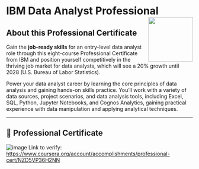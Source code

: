 # IBM Data Analyst Professional<img src="[https://raw.githubusercontent.com/roshangrewal/IBM-Data-Science-Professional-Certification/master/IBM-Banner.png]" align="right" width="120" />

##  About this Professional Certificate
Gain the **job-ready skills** for an entry-level data analyst role through this eight-course Professional Certificate from IBM and position yourself competitively in the thriving job market for data analysts, which will see a 20% growth until 2028 (U.S. Bureau of Labor Statistics).

Power your data analyst career by learning the core principles of data analysis and gaining hands-on skills practice. You’ll work with a variety of data sources, project scenarios, and data analysis tools, including Excel, SQL, Python, Jupyter Notebooks, and Cognos Analytics, gaining practical experience with data manipulation and applying analytical techniques.

---

## 🥇 Professional Certificate
![image](https://github.com/tienngm2049/IBM-Data-Analyst-Professional-Certificate/assets/131929681/84d227ac-e7ac-48df-82b3-f56c331fe363)
Link to verify: https://www.coursera.org/account/accomplishments/professional-cert/NZD5VP36H2NN
